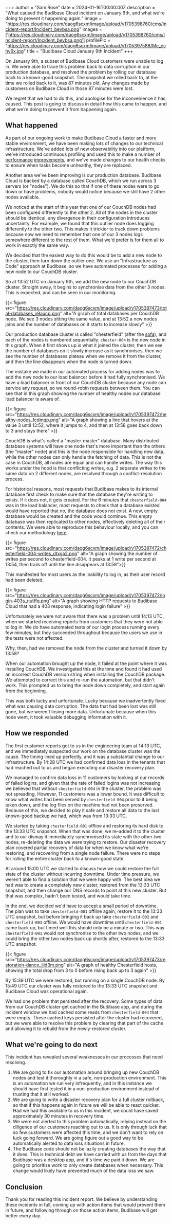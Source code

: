 +++
author = "Sam Rose"
date = 2024-01-16T00:00:00Z
description = "What caused the Budibase Cloud incident on January 9th, and what we're doing to prevent it happening again."
image = "https://res.cloudinary.com/daog6scxm/image/upload/v1705398760/cms/incident-report/Incident_bevbsa.png"
images = ['https://res.cloudinary.com/daog6scxm/image/upload/v1705398760/cms/incident-report/Incident_bevbsa.png']
profilePic = "https://res.cloudinary.com/daog6scxm/image/upload/v1705397586/Me_echy6x.jpg"
title = "Budibase Cloud January 9th Incident"
+++

On January 9th, a subset of Budibase Cloud customers were unable to log in. We were able to trace this problem back to data corruption in our production database, and resolved the problem by rolling our database back to a known-good snapshot. The snapshot we rolled back to, at the time we rolled back to it, was 87 minutes old. Any changes made by customers on Budibase Cloud in those 87 minutes were lost.

We regret that we had to do this, and apologise for the inconvenience it has caused. This post is going to discuss in detail how this came to happen, and what we’re doing to prevent it from happening again.

## What happened

As part of our ongoing work to make Budibase Cloud a faster and more stable environment, we have been making lots of changes to our technical infrastructure. We've added lots of new observability into our platform, we've introduced continuous profiling and used this to make a number of [performance][1] [improvements][2], and we've made changes to our health checks to ensure when tasks become unhealthy, they are replaced.

Another area we've been improving is our production database. Budibase Cloud is backed by a database called CouchDB, which we run across 3 servers (or "nodes"). We do this so that if one of these nodes were to go down or have problems, nobody would notice because we still have 2 other nodes available.

We noticed at the start of this year that one of our CouchDB nodes had been configured differently to the other 2. All of the nodes in the cluster should be identical, any divergence in their configuration introduces uncertainty. For example, we found that this outlier node does logging differently to the other two. This makes it trickier to track down problems because now we need to remember that one of our 3 nodes logs somewhere different to the rest of them. What we'd prefer is for them all to work in exactly the same way.

We decided that the easiest way to do this would be to add a new node to the cluster, then turn down the outlier one. We use an "Infrastructure as Code" approach at Budibase, so we have automated processes for adding a new node to our CouchDB cluster.

So at 13:52 UTC on January 9th, we add the new node to our CouchDB cluster. Straight away, it begins to synchronise data from the other 3 nodes. This is expected, and can be seen in our monitoring.

{{< figure src="https://res.cloudinary.com/daog6scxm/image/upload/v1705397473/total-databases_y9aucp.png" alt="A graph of total databases per CouchDB node. We see 3 nodes sitting the same value, and at 13:52 a new nodes joins and the number of databases on it starts to increase slowly" >}}

Our production database cluster is called "chesterfield" (after the [sofa][3]), and each of the nodes is numbered sequentially. `chester-004` is the new node in this graph. When it first shows up is what it joined the cluster, then we see the number of databases on it slowly increase as it synchronises, then we see the number of databases plateau when we remove it from the cluster, and then the line disappears when the node is turned down.

The mistake we made in our automated process for adding nodes was to add the new node to our load balancer before it had fully synchronised. We have a load balancer in front of our CouchDB cluster because any node can service any request, so we round-robin requests between them. You can see that in this graph showing the number of healthy nodes our database load balancer is aware of.

{{< figure src="https://res.cloudinary.com/daog6scxm/image/upload/v1705397472/healthy-nodes_fcdmqp.png" alt="A graph showing a line that hovers at the value 3 until 13:52, where it jumps to 4, and then at 13:58 goes back down to 3 and stays there" >}}

CouchDB is what's called a "master-master" database. Many distributed database systems will have one node that's more important
than the others (the "master" node) and this is the node responsible for handling new data, while the other nodes can only handle the fetching of data. This is not the case in CouchDB, all nodes are equal and can handle writes. The way this works under the hood is that conflicting writes, e.g. 2 separate writes to the same data on 2 different nodes, are resolved through a conflict-resolution process.

For historical reasons, most requests that Budibase makes to its internal database first check to make sure that the database they're writing to exists. If it does not, it gets created. For the 6 minutes that `chesterfield-004` was in the load balancer, most requests to check that a database existed would have reported that no, the database does not exist. A new, empty database would be created and the code would continue. This empty database was then replicated to other nodes, effectively deleting all of their contents. We were able to reproduce this behaviour locally, and you can check our methodology [here][4].

{{< figure src="https://res.cloudinary.com/daog6scxm/image/upload/v1705397472/chesterfield-004-writes_dtxga2.png" alt="A graph showing the number of writes per second to chesterfield-004. It peaks at 1 write per second at 13:54, then trails off until the line disappears at 13:58">}}

This manifested for most users as the inability to log in, as their user record had been deleted.

{{< figure src="https://res.cloudinary.com/daog6scxm/image/upload/v1705397472/login-403s_nutffq.png" alt="A graph showing HTTP requests to Budibase Cloud that had a 403 response, indicating login failure" >}}

Unfortunately we were not aware that there was a problem until 14:13 UTC, when we started receiving reports from customers that they were not able to log in. We do have automated tests of our login process running every few minutes, but they succeeded throughout because the users we use in the tests were not affected.

Why, then, had we removed the node from the cluster and turned it down by 13:58?

When our automation brought up the node, it failed at the point where it was installing CouchDB. We investigated this at the time and found it had used an incorrect CouchDB version string when installing the CouchDB package. We attempted to correct this and re-run the automation, but that didn't work. This prompted us to bring the node down completely, and start again from the beginning.

This was both lucky and unfortunate. Lucky because we inadvertently fixed what was causing data corruption. The data that had been lost was still gone, but we weren't losing more data. Unfortunate because when this node went, it took valuable debugging information with it.

## How we responded

The first customer reports got to us in the engineering team at 14:13 UTC, and we immediately suspected our work on the database cluster was the cause. The timing lined up perfectly, and it was a substantial change to our infrastructure. By 14:28 UTC we had confirmed data loss in the tenants that had reached out to us and began executing our disaster recovery plan.

We managed to confirm data loss in 11 customers by looking at our records of failed logins, and given that the rate of failed logins was not increasing we believed that without `chesterfield-004` in the cluster, the problem was not spreading. However, 11 customers was a lower bound. It was difficult to know what writes had been served by `chesterfield-004` prior to it being taken down, and the log files on the machine had not been preserved. Because of this, we decided to play it safe and restore all data to the last known-good backup we had, which was from 13:33 UTC.

We started by taking `chesterfield-001` offline and restoring its hard disk to the 13:33 UTC snapshot. When that was done, we re-added it to the cluster and to our dismay it immediately synchronised its state with the other two nodes, re-deleting the data we were trying to restore. Our disaster recovery plan covered partial recovery of data for when we know what we're restoring, and recovering from a single node failure. There were no steps for rolling the entire cluster back to a known-good state.

At around 15:00 UTC we started to discuss how we could restore the full state of the cluster without incurring downtime. Under time pressure, we weren't able to find a solution that we were happy with. The best idea we had was to create a completely new cluster, restored from the 13:33 UTC snapshot, and then change our DNS records to point at this new cluster. But that was complex, hadn't been tested, and would take time.

In the end, we decided we'd have to accept a small period of downtime. The plan was to take `chesterfield-001` offline again, restore it to the 13:33 UTC snapshot, but before bringing it back up take `chesterfield-002` and `chesterfield-003` offline. We would have downtime until `chesterfield-001` came back up, but timed well this should only be a minute or two. This way `chesterfield-001` would not synchronise to the other two nodes, and we could bring the other two nodes back up shortly after, restored to the 13:33 UTC snapshot.

{{< figure src="https://res.cloudinary.com/daog6scxm/image/upload/v1705397473/restoration-dance_ijjd3m.png" alt="A graph of healthy Chesterfield hosts, showing the total drop from 3 to 0 before rising back up to 3 again" >}}

By 15:39 UTC we were restored, but running on a single CouchDB node. By 15:49 UTC our cluster was fully restored to the 13:33 UTC snapshot and Budibase Cloud was operational again.

We had one problem that persisted after the recovery. Some types of data from our CouchDB cluster get cached in the Budibase app, and during the incident window we had cached some reads from `chesterfield-004` that were empty. These cached keys persisted after the cluster had recovered, but we were able to resolve this problem by clearing that part of the cache and allowing it to rebuild from the newly-restored cluster.

## What we're going to do next

This incident has revealed several weaknesses in our processes that need resolving.

1. We are going to fix our automation around bringing up new CouchDB nodes and test it thoroughly in a safe, non-production environment. This is an automation we run very infrequently, and in this instance we should have first tested it in a non-production environment instead of trusting that it still worked.
2. We are going to write a disaster recovery plan for a full cluster rollback, so that if this happens again in future we will be able to react quicker. Had we had this available to us in this incident, we could have saved approximately 30 minutes in recovery time.
3. We were not alerted to this problem automatically, relying instead on the diligence of our customers reaching out to us. It is only through luck that so few customers were affected this time, and we don't want to rely on luck going forward. We are going figure out a good way to be automatically alerted to data loss situations in future.
4. The Budibase code should not be lazily creating databases the way that it does. This is technical debt we have carried with us from the days that Budibase was a desktop app, and it's time we paid it down. We are going to prioritise work to only create databases when necessary. This change would likely have prevented much of the data loss we saw.

## Conclusion

Thank you for reading this incident report. We believe by understanding these incidents in full, coming up with action items that would prevent them in future, and following through on those action items, Budibase will get better every day.

[1]: https://github.com/Budibase/budibase/pull/12580
[2]: https://github.com/Budibase/budibase/pull/12603
[3]: https://en.wiktionary.org/wiki/chesterfield
[4]: https://github.com/Budibase/couchdb-outage-repro
